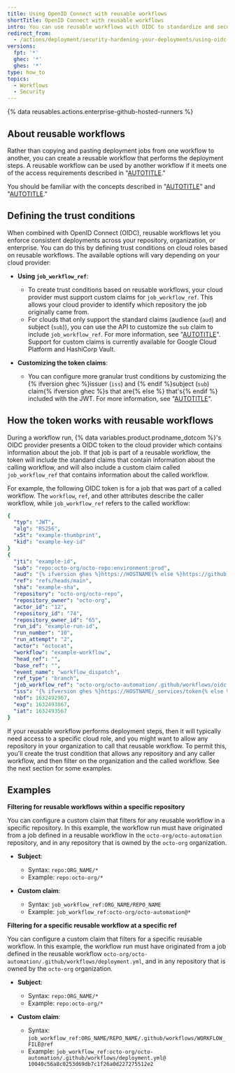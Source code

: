 ```yaml
---
title: Using OpenID Connect with reusable workflows
shortTitle: OpenID Connect with reusable workflows
intro: You can use reusable workflows with OIDC to standardize and security harden your deployment steps.
redirect_from:
  - /actions/deployment/security-hardening-your-deployments/using-oidc-with-your-reusable-workflows
versions:
  fpt: '*'
  ghec: '*'
  ghes: '*'
type: how_to
topics:
  - Workflows
  - Security
---
```

 
{% data reusables.actions.enterprise-github-hosted-runners %}

## About reusable workflows

Rather than copying and pasting deployment jobs from one workflow to another, you can create a reusable workflow that performs the deployment steps. A reusable workflow can be used by another workflow if it meets one of the access requirements described in "[AUTOTITLE](/actions/using-workflows/reusing-workflows#access-to-reusable-workflows)."

You should be familiar with the concepts described in "[AUTOTITLE](/actions/using-workflows/reusing-workflows)" and "[AUTOTITLE](/actions/deployment/security-hardening-your-deployments/about-security-hardening-with-openid-connect)."

## Defining the trust conditions

When combined with OpenID Connect (OIDC), reusable workflows let you enforce consistent deployments across your repository, organization, or enterprise. You can do this by defining trust conditions on cloud roles based on reusable workflows. The available options will vary depending on your cloud provider:

* **Using `job_workflow_ref`**:
  * To create trust conditions based on reusable workflows, your cloud provider must support custom claims for `job_workflow_ref`. This allows your cloud provider to identify which repository the job originally came from.
  * For clouds that only support the standard claims (audience (`aud`) and subject (`sub`)), you can use the API to customize the `sub` claim to include `job_workflow_ref`. For more information, see "[AUTOTITLE](/actions/deployment/security-hardening-your-deployments/about-security-hardening-with-openid-connect#customizing-the-token-claims)". Support for custom claims is currently available for Google Cloud Platform and HashiCorp Vault.

* **Customizing the token claims**:
  * You can configure more granular trust conditions by customizing the {% ifversion ghec %}issuer (`iss`) and {% endif %}subject (`sub`) claim{% ifversion ghec %}s that are{% else %} that's{% endif %} included with the JWT. For more information, see "[AUTOTITLE](/actions/deployment/security-hardening-your-deployments/about-security-hardening-with-openid-connect#customizing-the-token-claims)".

## How the token works with reusable workflows

During a workflow run, {% data variables.product.prodname_dotcom %}'s OIDC provider presents a OIDC token to the cloud provider which contains information about the job. If that job is part of a reusable workflow, the token will include the standard claims that contain information about the calling workflow, and will also include a custom claim called `job_workflow_ref` that contains information about the called workflow.

For example, the following OIDC token is for a job that was part of a called workflow. The `workflow`, `ref`, and other attributes describe the caller workflow, while `job_workflow_ref` refers to the called workflow:

```yaml copy
{
  "typ": "JWT",
  "alg": "RS256",
  "x5t": "example-thumbprint",
  "kid": "example-key-id"
}
{
  "jti": "example-id",
  "sub": "repo:octo-org/octo-repo:environment:prod",
  "aud": "{% ifversion ghes %}https://HOSTNAME{% else %}https://github.com{% endif %}/octo-org",
  "ref": "refs/heads/main",
  "sha": "example-sha",
  "repository": "octo-org/octo-repo",
  "repository_owner": "octo-org",
  "actor_id": "12",
  "repository_id": "74",
  "repository_owner_id": "65",
  "run_id": "example-run-id",
  "run_number": "10",
  "run_attempt": "2",
  "actor": "octocat",
  "workflow": "example-workflow",
  "head_ref": "",
  "base_ref": "",
  "event_name": "workflow_dispatch",
  "ref_type": "branch",
  "job_workflow_ref": "octo-org/octo-automation/.github/workflows/oidc.yml@refs/heads/main",
  "iss": "{% ifversion ghes %}https://HOSTNAME/_services/token{% else %}https://token.actions.githubusercontent.com{% endif %}",
  "nbf": 1632492967,
  "exp": 1632493867,
  "iat": 1632493567
}
```

If your reusable workflow performs deployment steps, then it will typically need access to a specific cloud role, and you might want to allow any repository in your organization to call that reusable workflow. To permit this, you'll create the trust condition that allows any repository and any caller workflow, and then filter on the organization and the called workflow. See the next section for some examples.

## Examples

**Filtering for reusable workflows within a specific repository**

You can configure a custom claim that filters for any reusable workflow in a specific repository. In this example, the workflow run must have originated from a job defined in a reusable workflow in the `octo-org/octo-automation` repository, and in any repository that is owned by the `octo-org` organization.

* **Subject**:
  * Syntax: `repo:ORG_NAME/*`
  * Example: `repo:octo-org/*`

* **Custom claim**:
  * Syntax: `job_workflow_ref:ORG_NAME/REPO_NAME`
  * Example: `job_workflow_ref:octo-org/octo-automation@*`

**Filtering for a specific reusable workflow at a specific ref**

You can configure a custom claim that filters for a specific reusable workflow. In this example, the workflow run must have originated from a job defined in the reusable workflow `octo-org/octo-automation/.github/workflows/deployment.yml`, and in any repository that is owned by the `octo-org` organization.

* **Subject**:
  * Syntax: `repo:ORG_NAME/*`
  * Example: `repo:octo-org/*`

* **Custom claim**:
  * Syntax: `job_workflow_ref:ORG_NAME/REPO_NAME/.github/workflows/WORKFLOW_FILE@ref`
  * Example: `job_workflow_ref:octo-org/octo-automation/.github/workflows/deployment.yml@ 10040c56a8c0253d69db7c1f26a0d227275512e2`
